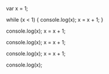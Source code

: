 var x = 1;

while (x < 1) {
  console.log(x);
  x = x + 1;
}

console.log(x);
x = x + 1;

console.log(x);
x = x + 1;

console.log(x);
x = x + 1;

console.log(x);

